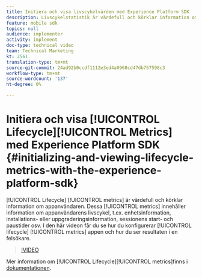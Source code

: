```yaml
---
title: Initiera och visa livscykelvärden med Experience Platform SDK
description: Livscykelstatistik är värdefull och körklar information om appanvändaren. Dessa mätvärden innehåller information om appanvändarens livscykel, t.ex. enhetsinformation, installations- eller uppgraderingsinformation, sessionens start- och paustider osv. I den här videon får du lära dig hur du ställer in livscykelvärden i din app och hur du ser resultaten i en felsökare.
feature: mobile sdk
topics: null
audience: implementer
activity: implement
doc-type: technical video
team: Technical Marketing
kt: 2561
translation-type: tm+mt
source-git-commit: 24ad92b0ccdf1112e3ed4a0968cd47db757598c3
workflow-type: tm+mt
source-wordcount: '137'
ht-degree: 0%

---
```



# Initiera och visa [!UICONTROL Lifecycle][!UICONTROL Metrics] med Experience Platform SDK {#initializing-and-viewing-lifecycle-metrics-with-the-experience-platform-sdk}

[!UICONTROL Lifecycle] [!UICONTROL metrics] är värdefull och körklar information om appanvändaren. Dessa [!UICONTROL metrics] innehåller information om appanvändarens livscykel, t.ex. enhetsinformation, installations- eller uppgraderingsinformation, sessionens start- och paustider osv. I den här videon får du se hur du konfigurerar [!UICONTROL lifecycle] [!UICONTROL metrics] appen och hur du ser resultaten i en felsökare.

>[!VIDEO](https://video.tv.adobe.com/v/26258/?quality=12)

Mer information om [!UICONTROL Lifecycle][!UICONTROL metrics]finns i [dokumentationen](https://aep-sdks.gitbook.io/docs/using-mobile-extensions/mobile-core/lifecycle).
